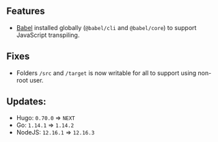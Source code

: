 ## Features

* [Babel](https://gohugo.io/hugo-pipes/babel/) installed globally (`@babel/cli` and `@babel/core`) to support JavaScript transpiling.


## Fixes

* Folders `/src` and `/target` is now writable for all to support using non-root user.


## Updates:

* Hugo: `0.70.0` => `NEXT`
* Go: `1.14.1` => `1.14.2`
* NodeJS: `12.16.1` => `12.16.3`
